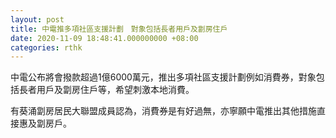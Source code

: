 ```yaml
---
layout: post
title: 中電推多項社區支援計劃　對象包括長者用戶及劏房住戶
date: 2020-11-09 18:48:41.000000000 +08:00
categories: rthk
---
```


中電公布將會撥款超過1億6000萬元，推出多項社區支援計劃例如消費券，對象包括長者用戶及劏房住戶等，希望刺激本地消費。

有葵涌劏房居民大聯盟成員認為，消費券是有好過無，亦寧願中電推出其他措施直接惠及劏房戶。
